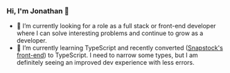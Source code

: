 ### Hi, I'm Jonathan 👋

- 🔭 I’m currently looking for a role as a full stack or front-end developer where I can solve interesting problems and continue to grow as a developer.
- 🌱 I’m currently learning TypeScript and recently converted ([Snapstock's front-end](https://github.com/jonyonson/snapstock-fe)) to TypeScript. I need to narrow some types, but I am definitely seeing an improved dev experience with less errors.

<!--
**jonyonson/jonyonson** is a ✨ _special_ ✨ repository because its `README.md` (this file) appears on your GitHub profile.

Here are some ideas to get you started:

- 🔭 I’m currently working on ...
- 🌱 I’m currently learning ...
- 👯 I’m looking to collaborate on ...
- 🤔 I’m looking for help with ...
- 💬 Ask me about ...
- 📫 How to reach me: ...
- 😄 Pronouns: ...
- ⚡ Fun fact: ...
-->
